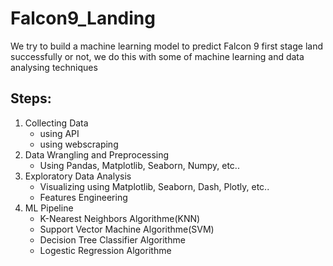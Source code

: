 # Falcon9_Landing
We try to build a machine learning model to predict Falcon 9 first stage land successfully or not, we do this with some of machine learning and data analysing techniques 

## Steps:
1. Collecting Data
    - using API
    - using webscraping
2. Data Wrangling and Preprocessing
    - Using Pandas, Matplotlib, Seaborn, Numpy, etc..
3. Exploratory Data Analysis
    - Visualizing using Matplotlib, Seaborn, Dash, Plotly, etc..
    - Features Engineering
4. ML Pipeline
    - K-Nearest Neighbors Algorithme(KNN)
    - Support Vector Machine Algorithme(SVM)
    - Decision Tree Classifier Algorithme
    - Logestic Regression Algorithme
